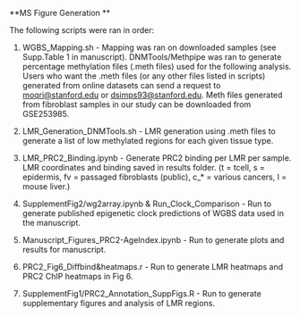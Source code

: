 **MS Figure Generation **

The following scripts were ran in order:

1.	WGBS_Mapping.sh - Mapping was ran on downloaded samples (see Supp.Table 1 in manuscript). DNMTools/Methpipe was ran to generate percentage methylation files (.meth files) used for the following analysis. Users who want the .meth files (or any other files listed in scripts) generated from online datasets can send a request to moqri@stanford.edu or dsimps93@stanford.edu. Meth files generated from fibroblast samples in our study can be downloaded from GSE253985.

2.	LMR_Generation_DNMTools.sh - LMR generation using .meth files to generate a list of low methylated regions for each given tissue type.

3.	LMR_PRC2_Binding.ipynb - Generate PRC2 binding per LMR per sample. LMR coordinates and binding saved in results folder. (t = tcell, s = epidermis, fv = passaged fibroblasts (public), c_* = various cancers, l = mouse liver.)

4.	SupplementFig2/wg2array.ipynb & Run_Clock_Comparison - Run to generate published epigenetic clock predictions of WGBS data used in the manuscript.

5.	Manuscript_Figures_PRC2-AgeIndex.ipynb - Run to generate plots and results for manuscript.

6.	PRC2_Fig6_Diffbind&heatmaps.r - Run to generate LMR heatmaps and PRC2 ChIP heatmaps in Fig 6. 

7.	SupplementFig1/PRC2_Annotation_SuppFigs.R -  Run to generate supplementary figures and analysis of LMR regions. 

